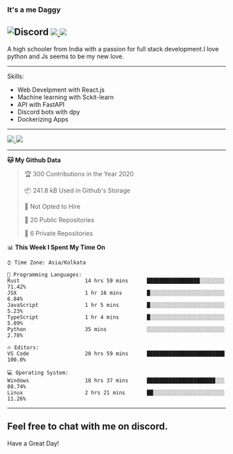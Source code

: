 
### It's a me Daggy

![Discord](https://img.shields.io/discord/491175207122370581?color=black&label=Discord&logo=discord) ![](https://img.shields.io/endpoint?url=https://dev.discordprofiles.me/api/badge/vscode/491174779278065689)<a href="https://github.com/Daggy1234">
  <img src="https://komarev.com/ghpvc/?username=Daggy1234&style=flat-square" />
</a>
 ----

A high schooler from India with a passion for full stack development.I love python and Js seems to be my new love. 

-----

Skills:

- Web Develpment with React.js
- Machine learning with Sckit-learn
- API with FastAPI
- Discord bots with dpy
- Dockerizing Apps

-----
<a href="https://github.com/Daggy1234">
  <img src="https://github-readme-stats.vercel.app/api?username=Daggy1234&show_icons=true&hide_border=true" />
</a><a href="https://github.com/Daggy1234">
  <img src="https://github-readme-stats.vercel.app/api/top-langs/?username=Daggy1234&layout=compact" />
</a>

---

<!--START_SECTION:waka-->
**🐱 My Github Data** 

> 🏆 300 Contributions in the Year 2020
 > 
> 📦 241.8 kB Used in Github's Storage 
 > 
> 🚫 Not Opted to Hire
 > 
> 📜 20 Public Repositories
 > 
> 🔑 6 Private Repositories 

📊 **This Week I Spent My Time On** 

```text
⌚︎ Time Zone: Asia/Kolkata

💬 Programming Languages: 
Rust                     14 hrs 59 mins      █████████████████░░░░░░░░   71.42% 
JSX                      1 hr 16 mins        █░░░░░░░░░░░░░░░░░░░░░░░░   6.04% 
JavaScript               1 hr 5 mins         █░░░░░░░░░░░░░░░░░░░░░░░░   5.23% 
TypeScript               1 hr 4 mins         █░░░░░░░░░░░░░░░░░░░░░░░░   5.09% 
Python                   35 mins             ░░░░░░░░░░░░░░░░░░░░░░░░░   2.78%

🔥 Editors: 
VS Code                  20 hrs 59 mins      █████████████████████████   100.0%

💻 Operating System: 
Windows                  18 hrs 37 mins      ██████████████████████░░░   88.74% 
Linux                    2 hrs 21 mins       ██░░░░░░░░░░░░░░░░░░░░░░░   11.26%

```


<!--END_SECTION:waka-->

---

Feel free to chat with me on discord.
-----
Have a Great Day!
